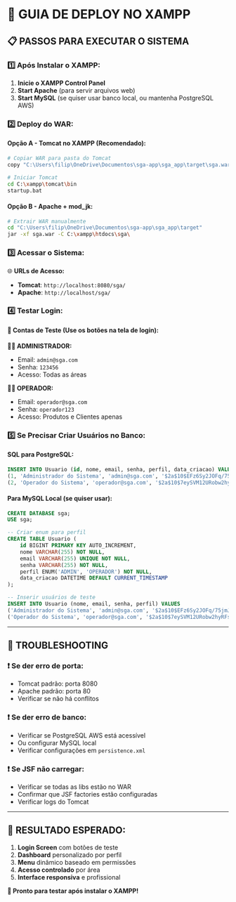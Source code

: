 # 🚀 GUIA DE DEPLOY NO XAMPP

## 📋 PASSOS PARA EXECUTAR O SISTEMA

### 1️⃣ **Após Instalar o XAMPP:**

1. **Inicie o XAMPP Control Panel**
2. **Start Apache** (para servir arquivos web)
3. **Start MySQL** (se quiser usar banco local, ou mantenha PostgreSQL AWS)

### 2️⃣ **Deploy do WAR:**

#### **Opção A - Tomcat no XAMPP (Recomendado):**
```bash
# Copiar WAR para pasta do Tomcat
copy "C:\Users\filip\OneDrive\Documentos\sga-app\sga_app\target\sga.war" "C:\xampp\tomcat\webapps\sga.war"

# Iniciar Tomcat
cd C:\xampp\tomcat\bin
startup.bat
```

#### **Opção B - Apache + mod_jk:**
```bash
# Extrair WAR manualmente
cd "C:\Users\filip\OneDrive\Documentos\sga-app\sga_app\target"
jar -xf sga.war -C C:\xampp\htdocs\sga\
```

### 3️⃣ **Acessar o Sistema:**

🌐 **URLs de Acesso:**
- **Tomcat**: `http://localhost:8080/sga/`
- **Apache**: `http://localhost/sga/`

### 4️⃣ **Testar Login:**

#### 🧪 **Contas de Teste (Use os botões na tela de login):**

**👨‍💼 ADMINISTRADOR:**
- Email: `admin@sga.com`
- Senha: `123456`
- Acesso: Todas as áreas

**👨‍🔧 OPERADOR:**
- Email: `operador@sga.com`
- Senha: `operador123`  
- Acesso: Produtos e Clientes apenas

### 5️⃣ **Se Precisar Criar Usuários no Banco:**

#### **SQL para PostgreSQL:**
```sql
INSERT INTO Usuario (id, nome, email, senha, perfil, data_criacao) VALUES 
(1, 'Administrador do Sistema', 'admin@sga.com', '$2a$10$EFz6Sy2JOFq/75jmJb4XD..l7gYAgVyDCSVv/I3ONzzYMGSPY8wBS', 'ADMIN', NOW()),
(2, 'Operador do Sistema', 'operador@sga.com', '$2a$10$7eySVM12URobw2hyRFsnEeXx9j6vKLqQbB7nC5yWTMNXaSBUJOga.', 'OPERADOR', NOW());
```

#### **Para MySQL Local (se quiser usar):**
```sql
CREATE DATABASE sga;
USE sga;

-- Criar enum para perfil
CREATE TABLE Usuario (
    id BIGINT PRIMARY KEY AUTO_INCREMENT,
    nome VARCHAR(255) NOT NULL,
    email VARCHAR(255) UNIQUE NOT NULL,
    senha VARCHAR(255) NOT NULL,
    perfil ENUM('ADMIN', 'OPERADOR') NOT NULL,
    data_criacao DATETIME DEFAULT CURRENT_TIMESTAMP
);

-- Inserir usuários de teste
INSERT INTO Usuario (nome, email, senha, perfil) VALUES 
('Administrador do Sistema', 'admin@sga.com', '$2a$10$EFz6Sy2JOFq/75jmJb4XD..l7gYAgVyDCSVv/I3ONzzYMGSPY8wBS', 'ADMIN'),
('Operador do Sistema', 'operador@sga.com', '$2a$10$7eySVM12URobw2hyRFsnEeXx9j6vKLqQbB7nC5yWTMNXaSBUJOga.', 'OPERADOR');
```

---

## 🔧 TROUBLESHOOTING

### ❗ **Se der erro de porta:**
- Tomcat padrão: porta 8080
- Apache padrão: porta 80
- Verificar se não há conflitos

### ❗ **Se der erro de banco:**
- Verificar se PostgreSQL AWS está acessível
- Ou configurar MySQL local
- Verificar configurações em `persistence.xml`

### ❗ **Se JSF não carregar:**
- Verificar se todas as libs estão no WAR
- Confirmar que JSF factories estão configuradas
- Verificar logs do Tomcat

---

## 🎯 **RESULTADO ESPERADO:**

1. **Login Screen** com botões de teste
2. **Dashboard** personalizado por perfil
3. **Menu** dinâmico baseado em permissões
4. **Acesso controlado** por área
5. **Interface responsiva** e profissional

**🚀 Pronto para testar após instalar o XAMPP!**
